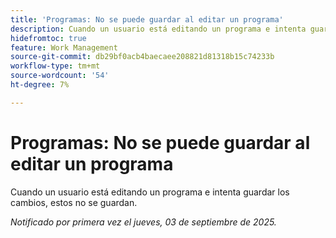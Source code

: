 ```yaml
---
title: 'Programas: No se puede guardar al editar un programa'
description: Cuando un usuario está editando un programa e intenta guardar los cambios, estos no se guardan.
hidefromtoc: true
feature: Work Management
source-git-commit: db29bf0acb4baecaee208821d81318b15c74233b
workflow-type: tm+mt
source-wordcount: '54'
ht-degree: 7%

---
```



# Programas: No se puede guardar al editar un programa

Cuando un usuario está editando un programa e intenta guardar los cambios, estos no se guardan.

_Notificado por primera vez el jueves, 03 de septiembre de 2025._
